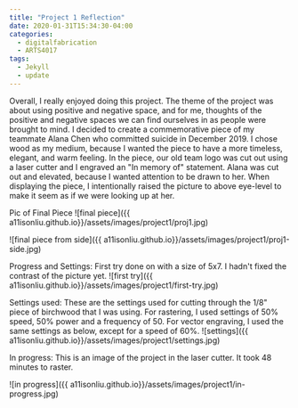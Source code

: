 ```yaml
---
title: "Project 1 Reflection"
date: 2020-01-31T15:34:30-04:00
categories:
  - digitalfabrication
  - ARTS4017
tags:
  - Jekyll
  - update
---
```


Overall, I really enjoyed doing this project. The theme of the project was about using positive and negative space, and for me, thoughts of the positive and negative spaces we can find ourselves in as people were brought to mind. I decided to create a commemorative piece of my teammate Alana Chen who committed suicide in December 2019. I chose wood as my medium, because I wanted the piece to have a more timeless, elegant, and warm feeling. In the piece, our old team logo was cut out using a laser cutter and I engraved an "In memory of" statement. Alana was cut out and elevated, because I wanted attention to be drawn to her. When displaying the piece, I intentionally raised the picture to above eye-level to make it seem as if we were looking up at her.

Pic of Final Piece
![final piece]({{ a11isonliu.github.io}}/assets/images/project1/proj1.jpg)

![final piece from side]({{ a11isonliu.github.io}}/assets/images/project1/proj1-side.jpg)


Progress and Settings:
First try done on with a size of 5x7. I hadn't fixed the contrast of the picture yet.
![first try]({{ a11isonliu.github.io}}/assets/images/project1/first-try.jpg)

Settings used:
These are the settings used for cutting through the 1/8" piece of birchwood that I was using. For rastering, I used settings of 50% speed, 50% power and a frequency of 50. For vector engraving, I used the same settings as below, except for a speed of 60%.
![settings]({{ a11isonliu.github.io}}/assets/images/project1/settings.jpg)

In progress:
This is an image of the project in the laser cutter. It took 48 minutes to raster.

![in progress]({{ a11isonliu.github.io}}/assets/images/project1/in-progress.jpg)